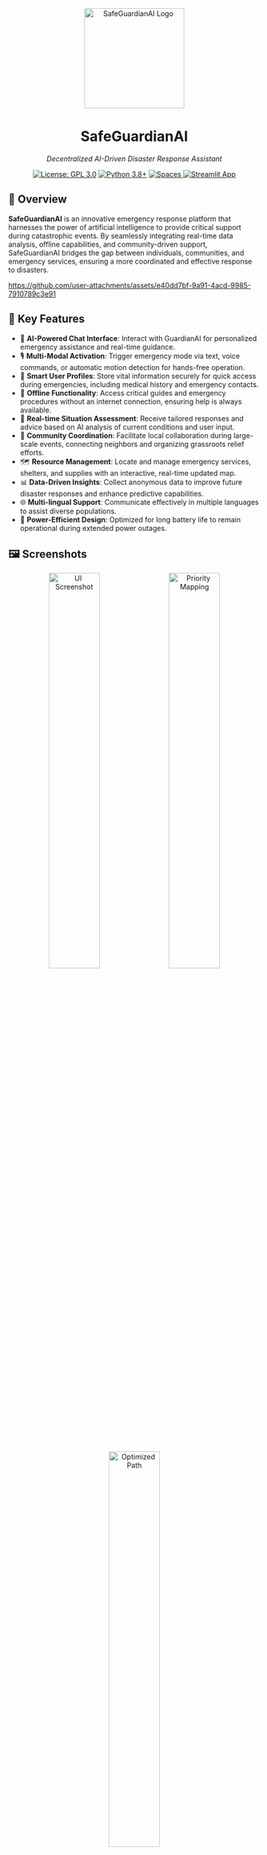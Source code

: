 <div align="center">
  <img src="https://github.com/Latticeworks1/safeguardianAI/blob/c00a9b4a0ad56c2fb4b5bfb8138ff2b226a14fce/sglogo.png" alt="SafeGuardianAI Logo" width="200"/>

  <h1 style="border-bottom: none;">SafeGuardianAI</h1>

  <p><em>Decentralized AI-Driven Disaster Response Assistant</em></p>

  <a href="https://opensource.org/licenses/gpl-3-0"><img src="https://img.shields.io/badge/License-GPLv3-blue.svg" alt="License: GPL 3.0"/></a>
  <a href="https://www.python.org/downloads/"><img src="https://img.shields.io/badge/python-3.8+-blue.svg" alt="Python 3.8+"/></a>
  <a href="https://huggingface.co/organizations/SafeGuardianAI/share/kenFDVCMqdyHJYwsMwxWivXcwFqXBAAsHr">
<img alt="Spaces" src="https://img.shields.io/badge/%F0%9F%A4%97%20Hugging%20Face-Spaces-blue">
</a>
  <a href="https://safeguardian-llm.streamlit.app/"><img src="https://static.streamlit.io/badges/streamlit_badge_black_white.svg" alt="Streamlit App"/></a>
</div>

<h2>🌟 Overview</h2>

<p><b>SafeGuardianAI</b> is an innovative emergency response platform that harnesses the power of artificial intelligence to provide critical support during catastrophic events. By seamlessly integrating real-time data analysis, offline capabilities, and community-driven support, SafeGuardianAI bridges the gap between individuals, communities, and emergency services, ensuring a more coordinated and effective response to disasters.</p>

https://github.com/user-attachments/assets/e40dd7bf-9a91-4acd-9985-7910789c3e91


<h2>🚀 Key Features</h2><ul>
  
  <li>💬 <strong>AI-Powered Chat Interface</strong>: Interact with GuardianAI for personalized emergency assistance and real-time guidance.</li>
  <li>🎙️ <strong>Multi-Modal Activation</strong>: Trigger emergency mode via text, voice commands, or automatic motion detection for hands-free operation.</li>
  <li>👤 <strong>Smart User Profiles</strong>: Store vital information securely for quick access during emergencies, including medical history and emergency contacts.</li>
  <li>📱 <strong>Offline Functionality</strong>: Access critical guides and emergency procedures without an internet connection, ensuring help is always available.</li>
  <li>🧠 <strong>Real-time Situation Assessment</strong>: Receive tailored responses and advice based on AI analysis of current conditions and user input.</li>
  <li>🤝 <strong>Community Coordination</strong>: Facilitate local collaboration during large-scale events, connecting neighbors and organizing grassroots relief efforts.</li>
  <li>🗺️ <strong>Resource Management</strong>: Locate and manage emergency services, shelters, and supplies with an interactive, real-time updated map.</li>
  <li>📊 <strong>Data-Driven Insights</strong>: Collect anonymous data to improve future disaster responses and enhance predictive capabilities.</li>
  <li>🌐 <strong>Multi-lingual Support</strong>: Communicate effectively in multiple languages to assist diverse populations.</li>
  <li>🔋 <strong>Power-Efficient Design</strong>: Optimized for long battery life to remain operational during extended power outages.</li>
</ul>

<h2>🖼️ Screenshots</h2>

<div align="center">
  <img src="https://github.com/user-attachments/assets/1ed3b76c-66e1-42eb-9f30-ee64bce13358" alt="UI Screenshot" width="45%" style="margin-right: 10px;"/>

  <img src="https://github.com/user-attachments/assets/0c3988f3-a136-42b3-814b-117689352dd3" alt="Priority Mapping" width="45%"/>
  <img src="https://github.com/user-attachments/assets/7cd4525a-abd0-477e-9d83-2ea729635bb9" alt="Optimized Path" width="45%"/>


</div>

<h2>🛠️ Tech Stack</h2>

<ul>
  <li><strong>Frontend</strong>: Streamlit - for rapid development of interactive web applications</li>
  <li><strong>Backend</strong>: Python - leveraging its rich ecosystem of data science and AI libraries</li>
  <li><strong>Database</strong>: Firebase Realtime Database - for real-time data synchronization and offline support</li>
  <li><strong>AI/ML</strong>: Google's Generative AI (Gemini) - powering intelligent conversations and decision-making</li>
  <li><strong>Geolocation</strong>: Custom WiFi & IP-based tracking - for accurate location services even in challenging environments</li>
  <li><strong>Text-to-Speech</strong>: ElevenLabs API - providing natural-sounding voice interactions</li>
  <li><strong>Mapping</strong>: KeplerGL - for advanced geospatial visualizations</li>
  <li><strong>Path Optimization</strong>: NVIDIA cuOpt - for efficient resource allocation and routing</li>
</ul>

<h2>🚀 Quick Start</h2>

<h3>

  



[Live Demo]([https://safeguardian-llm.streamlit.app/](https://github.com/Ashoka74/SafeGuardian-LLM.git))
  
</h3>

<ol>
  <li>Clone the repository:
    <pre><code>git clone https://github.com/Ashoka74/SafeGuardian-LLM.git
cd SafeGuardian-LLM</code></pre>
  </li>
  <li>Install dependencies:
    <pre><code>pip install -r requirements.txt</code></pre>
  </li>
  <li>Set up environment variables:
    Create a <code>.env</code> file in the project root with the following content:
    <pre><code>
     gemini_api = 'XXX'
     elevenlabs_api = 'XXX'
     geolocator_api = 'XXX'
     openai_api = 'XXX'
     groq_api = 'XXX'
     helicone_api = 'XXX'
</code></pre>
  </li>
  
 
  <li>- Generate a .json access-key from FireBase</li>

   ![generate_key_firebase](https://github.com/user-attachments/assets/528aa756-6215-4ccc-b4e0-f716dd152f68)
  
  <li>- rename the file disasterrescueai-firebase-adminsdk.json</li>
  <li>- paste the file under the <code>rescue_tools</code> folder</li>
  <li>Run the application:
    <pre><code>streamlit run app.py</code></pre>
  </li>
</ol>

<h2>🛠️ Usage Guide</h2>

<ol>
  <li><strong>Initial Setup</strong>:
    <ul>
      <li>Launch the app and grant necessary permissions (location, microphone, notifications).</li>
      <li>Create a user profile with essential information (medical conditions, emergency contacts).</li>
    </ul>
  </li>
  <li><strong>Emergency Activation</strong>:
    <ul>
      <li>Use the chat interface, voice command, or automatic detection to activate emergency mode.</li>
      <li>Provide details about your situation or immediate needs.</li>
    </ul>
  </li>
  <li><strong>AI Assistance</strong>:
    <ul>
      <li>Follow the AI assistant's guidance for emergency procedures and safety protocols.</li>
      <li>Receive personalized advice based on your profile and current situation.</li>
    </ul>
  </li>
  <li><strong>Resource Location</strong>:
    <ul>
      <li>Use the interactive map to locate nearby resources, safe zones, and emergency services.</li>
      <li>Get real-time updates on the availability and status of these resources.</li>
    </ul>
  </li>
  <li><strong>Community Coordination</strong>:
    <ul>
      <li>Connect with nearby users to coordinate local response efforts.</li>
      <li>Share and request resources within your community network.</li>
    </ul>
  </li>
  <li><strong>Offline Mode</strong>:
    <ul>
      <li>Access critical information and basic functionality even without an internet connection.</li>
      <li>Sync data automatically when connectivity is restored.</li>
    </ul>
  </li>
  <li><strong>Continuous Updates</strong>:
    <ul>
      <li>Stay informed with real-time updates on the evolving situation.</li>
      <li>Receive push notifications for critical alerts and changes in your area.</li>
    </ul>
  </li>
</ol>

<h2>🌍 Future Roadmap</h2>

<ol>
  <li><strong>Pilot Testing</strong> (Q3 2024):
    <ul>
      <li>Roll out SafeGuardianAI in high-risk areas to gather user feedback and refine features.</li>
      <li>Collaborate with local emergency response teams for real-world testing.</li>
    </ul>
  </li>
  <li><strong>Government Integration</strong> (Q4 2024):
    <ul>
      <li>Establish partnerships with public safety agencies to integrate SafeGuardianAI into existing emergency response frameworks.</li>
      <li>Develop secure data-sharing protocols to enhance coordination between users and official responders.</li>
    </ul>
  </li>
  <li><strong>Advanced AI Capabilities</strong> (Q1 2025):
    <ul>
      <li>Implement machine learning models for predictive analytics on disaster patterns and resource needs.</li>
      <li>Enhance natural language processing to improve multi-lingual support and context understanding.</li>
    </ul>
  </li>
  <li><strong>Global Language Expansion</strong> (Q2 2025):
    <ul>
      <li>Extend language support to cover 95% of global languages, including regional dialects.</li>
      <li>Implement real-time translation features for cross-language communication during international relief efforts.</li>
    </ul>
  </li>
  <li><strong>Wearable Integration</strong> (Q3 2025):
    <ul>
      <li>Develop APIs for smartwatch and fitness tracker integration to monitor vital signs and detect emergencies automatically.</li>
      <li>Create a dedicated SafeGuardianAI wearable device for enhanced tracking and communication in disaster zones.</li>
    </ul>
  </li>
  <li><strong>Community Resilience Features</strong> (Q4 2025):
    <ul>
      <li>Implement a community preparedness score and gamification elements to encourage proactive disaster readiness.</li>
      <li>Develop tools for community leaders to manage and coordinate larger groups during extended crisis periods.</li>
    </ul>
  </li>
  <li><strong>Scalability Enhancements</strong> (Ongoing):
    <ul>
      <li>Continuously optimize backend infrastructure to support millions of concurrent users.</li>
      <li>Implement edge computing solutions for faster response times and reduced server load.</li>
    </ul>
  </li>
</ol>

<h2>🤝 Contributing</h2>

<p>We welcome contributions to SafeGuardianAI! Whether you're fixing bugs, adding new features, or improving documentation, your help is appreciated. Please follow these steps to contribute:</p>

<ol>
  <li>Fork the repository</li>
  <li>Create your feature branch (<code>git checkout -b feature/AmazingFeature</code>)</li>
  <li>Commit your changes (<code>git commit -m 'Add some AmazingFeature'</code>)</li>
  <li>Push to the branch (<code>git push origin feature/AmazingFeature</code>)</li>
  <li>Open a Pull Request</li>
</ol>

<p>For major changes, please open an issue first to discuss what you would like to change. Please ensure to update tests as appropriate and adhere to the <a href="https://www.contributor-covenant.org/">Contributor Covenant</a> code of conduct.</p>

<h2>📄 License</h2>

<p>This project is licensed under the GNU General Public License- see the <a href="LICENSE.md">LICENSE.md</a> file for details.</p>

<h2>🙏 Acknowledgments</h2>

<ul>
  <li>Thanks to all the open-source projects that made SafeGuardianAI possible.</li>
  <li>Special thanks to our early adopters and beta testers for their valuable feedback.</li>
  <li>We're grateful to the emergency response professionals who provided insights into real-world disaster management challenges.</li>
</ul>

<hr>

<div align="center">
  <p>Made with ❤️ by the SafeGuardianAI Team</p>
</div>

